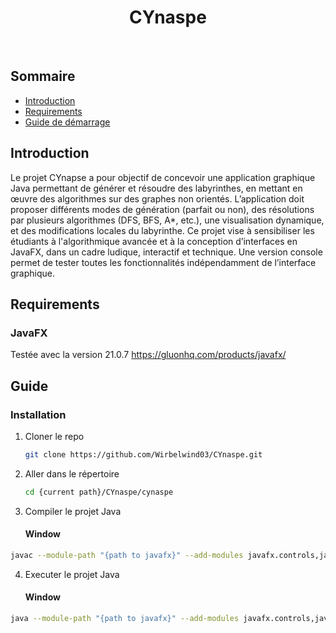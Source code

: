 <h1 align="center"> CYnaspe </h1> <br>

## Sommaire

- [Introduction](#introduction)
- [Requirements](#requirements)
- [Guide de démarrage](#guide)

## Introduction

Le projet CYnapse a pour objectif de concevoir une application graphique Java permettant de générer et résoudre des labyrinthes, en mettant en œuvre des algorithmes sur des graphes non orientés. L’application doit proposer différents modes de génération (parfait ou non), des résolutions par plusieurs algorithmes (DFS, BFS, A*, etc.), une visualisation dynamique, et des modifications locales du labyrinthe.
Ce projet vise à sensibiliser les étudiants à l'algorithmique avancée et à la conception d’interfaces en JavaFX, dans un cadre ludique, interactif et technique. Une version console permet de tester toutes les fonctionnalités indépendamment de l’interface graphique.

## Requirements

### JavaFX
Testée avec la version 21.0.7
https://gluonhq.com/products/javafx/

## Guide

### Installation
1. Cloner le repo
   ```sh
   git clone https://github.com/Wirbelwind03/CYnaspe.git
   ```
2. Aller dans le répertoire
   ```sh
   cd {current path}/CYnaspe/cynaspe
   ```
4. Compiler le projet Java
   #### Window
  ```sh
  javac --module-path "{path to javafx}" --add-modules javafx.controls,javafx.fxml -d out -sourcepath src src\Main.java
  ```
4. Executer le projet Java
   #### Window
  ```sh
  java --module-path "{path to javafx}" --add-modules javafx.controls,javafx.fxml -cp out Main
  ```
